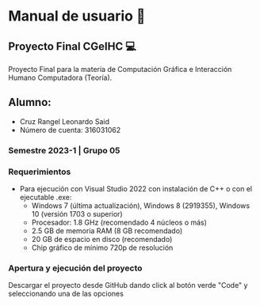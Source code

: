 # Manual de usuario 📃

## Proyecto Final CGeIHC 💻
Proyecto Final para la materia de Computación Gráfica e Interacción Humano Computadora (Teoría).

## Alumno:
- Cruz Rangel Leonardo Said
- Número de cuenta: 316031062

### Semestre 2023-1 | Grupo 05

### Requerimientos
+ Para ejecución con Visual Studio 2022 con instalación de C++ o con el ejecutable .exe:
	+ Windows 7 (última actualización), Windows 8 (2919355), Windows 10 (versión 1703 o superior)
	+ Procesador: 1.8 GHz (recomendado 4 núcleos o más)
	+ 2.5 GB de memoria RAM (8 GB recomendado)
	+ 20 GB de espacio en disco (recomendado)
	+ Chip gráfico de mínimo 720p de resolución

### Apertura y ejecución del proyecto

Descargar el proyecto desde GitHub dando click al botón verde "Code" y seleccionando una de las opciones
